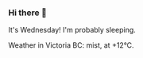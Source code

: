 ### Hi there :wave:

It's Wednesday! I'm probably sleeping.

Weather in Victoria BC: mist, at +12°C.
